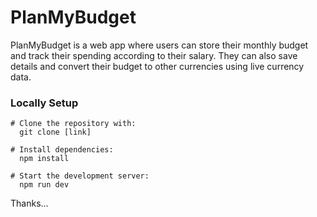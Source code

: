 # PlanMyBudget

PlanMyBudget is a web app where users can store their monthly budget and track their spending according to their salary. They can also save details and convert their budget to other currencies using live currency data.

### Locally Setup

```
# Clone the repository with:
  git clone [link]

# Install dependencies:
  npm install

# Start the development server:
  npm run dev
```

Thanks...

